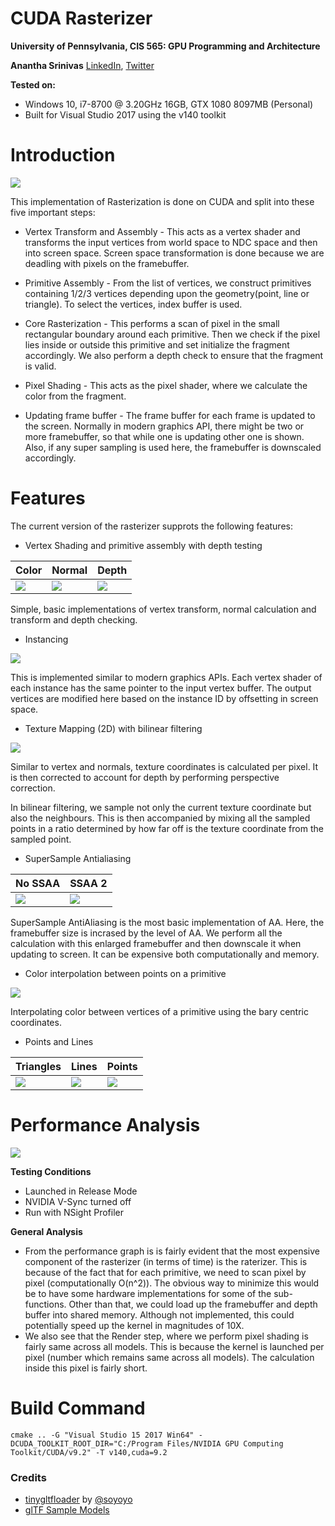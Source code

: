 CUDA Rasterizer
===============

**University of Pennsylvania, CIS 565: GPU Programming and Architecture**

**Anantha Srinivas**
[LinkedIn](https://www.linkedin.com/in/anantha-srinivas-00198958/), [Twitter](https://twitter.com/an2tha)

**Tested on:**
* Windows 10, i7-8700 @ 3.20GHz 16GB, GTX 1080 8097MB (Personal)
* Built for Visual Studio 2017 using the v140 toolkit

# Introduction

![](renders/pipeline.png) 

This implementation of Rasterization is done on CUDA and split into these five important steps:

* Vertex Transform and Assembly - This acts as a vertex shader and transforms the input vertices from world space to NDC space and then into screen space. Screen space transformation is done because we are deadling with pixels on the framebuffer.

* Primitive Assembly - From the list of vertices, we construct primitives containing 1/2/3 vertices depending upon the geometry(point, line or triangle). To select the vertices, index buffer is used.

* Core Rasterization - This performs a scan of pixel in the small rectangular boundary around each primitive. Then we check if the pixel lies inside or outside this primitive and set initialize the fragment accordingly. We also perform a depth check to ensure that the fragment is valid.

* Pixel Shading - This acts as the pixel shader, where we calculate the color from the fragment.

* Updating frame buffer - The frame buffer for each frame is updated to the screen. Normally in modern graphics API, there might be two or more framebuffer, so that while one is updating other one is shown. Also, if any super sampling is used here, the framebuffer is downscaled accordingly.


# Features

The current version of the rasterizer supprots the following features:

* Vertex Shading and primitive assembly with depth testing

| Color  | Normal | Depth |
| ------------- | ------------- |  ------------- |
|![](renders/color.PNG)  |  ![](renders/normals.PNG) |  ![](renders/depth.PNG)

Simple, basic implementations of vertex transform, normal calculation and transform and depth checking.

* Instancing

![](renders/instancing.PNG)

This is implemented similar to modern graphics APIs. Each vertex shader of each instance has the same pointer to the input vertex buffer. The output vertices are modified here based on the instance ID by offsetting in screen space.

* Texture Mapping (2D) with bilinear filtering

![](renders/render_cesium.PNG)

Similar to vertex and normals, texture coordinates is calculated per pixel. It is then corrected to account for depth by performing perspective correction.

In bilinear filtering, we sample not only the current texture coordinate but also the neighbours. This is then accompanied by mixing all the sampled points in a ratio determined by how far off is the texture coordinate from the sampled point.

* SuperSample Antialiasing

| No SSAA |  SSAA 2 |
| ------------- | ------------- |
|![](renders/ssaa_1.PNG)  |  ![](renders/ssaa_2.PNG) | 

SuperSample AntiAliasing is the most basic implementation of AA. Here, the framebuffer size is incrased by the level of AA. We perform all the calculation with this enlarged framebuffer and then downscale it when updating to screen. It can be expensive both computationally and memory.

* Color interpolation between points on a primitive

![](renders/render_di.PNG)

Interpolating color between vertices of a primitive using the bary centric coordinates.


* Points and Lines

| Triangles  | Lines | Points |
| ------------- | ------------- |  ------------- |
| ![](renders/triangles.PNG)  | ![](renders/lines.PNG)  |![](renders/points.PNG)

# Performance Analysis

![](renders/performance_analysis.png)

**Testing Conditions**
* Launched in Release Mode
* NVIDIA V-Sync turned off
* Run with NSight Profiler

**General Analysis**
* From the performance graph is is fairly evident that the most expensive component of the rasterizer (in terms of time) is the raterizer. This is because of the fact that for each primitive, we need to scan pixel by pixel (computationally O(n^2)). The obvious way to minimize this would be to have some hardware implementations for some of the sub-functions. Other than that, we could load up the framebuffer and depth buffer into shared memory. Although not implemented, this could potentially speed up the kernel in magnitudes of 10X. 
* We also see that the Render step, where we perform pixel shading is fairly same across all models. This is because the kernel is launched per pixel (number which remains same across all models). The calculation inside this pixel is fairly short. 

# Build Command

`cmake .. -G "Visual Studio 15 2017 Win64" -DCUDA_TOOLKIT_ROOT_DIR="C:/Program Files/NVIDIA GPU Computing Toolkit/CUDA/v9.2" -T v140,cuda=9.2`


### Credits

* [tinygltfloader](https://github.com/syoyo/tinygltfloader) by [@soyoyo](https://github.com/syoyo)
* [glTF Sample Models](https://github.com/KhronosGroup/glTF/blob/master/sampleModels/README.md)
